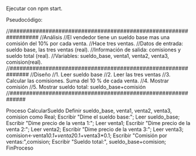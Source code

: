 Ejecutar con npm start.

Pseudocódigo:

//#################################################################
//Análisis
//El vendedor tiene un sueldo base mas una comisión del 10% por cada venta. 
//Hace tres ventas.
//Datos de entrada: sueldo base, las tres ventas (real).
//Información de salida: comisiones y sueldo total (real).
//Variables: sueldo_base, venta1, venta2, venta3, comision(real).
//##############################################################
//Diseño
//1. Leer sueldo base
//2. Leer las tres ventas
//3. Calcular las comisiones. Suma del 10 % de cada venta.
//4. Mostrar comisión
//5. Mostrar sueldo total: sueldo_base+comisión
//#############################################################


Proceso CalcularSueldo
	Definir sueldo_base, venta1, venta2, venta3, comision como Real;
	Escribir "Dime el sueldo base:";
Leer sueldo_base;
	Escribir "Dime precio de la venta 1:";
	Leer venta1;
	Escribir "Dime precio de la venta 2:";
	Leer venta2;
	Escribir "Dime precio de la venta 3:";
	Leer venta3;
	comision<-venta1*0.1+venta2*0.1+venta3*0.1;
	Escribir "Comisión por ventas:",comision;
	Escribir "Sueldo total:", sueldo_base+comision;
FinProceso
